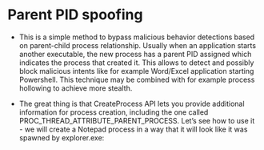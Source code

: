 # Parent PID spoofing
- This is a simple method to bypass malicious behavior detections based on parent-child process relationship. Usually when an application starts another executable, the new process has a parent PID assigned which indicates the process that created it. This allows to detect and possibly block malicious intents like for example Word/Excel application starting Powershell. This technique may be combined with for example process hollowing to achieve more stealth.

- The great thing is that CreateProcess API lets you provide additional information for process creation, including the one called PROC_THREAD_ATTRIBUTE_PARENT_PROCESS. Let’s see how to use it - we will create a Notepad process in a way that it will look like it was spawned by explorer.exe:
